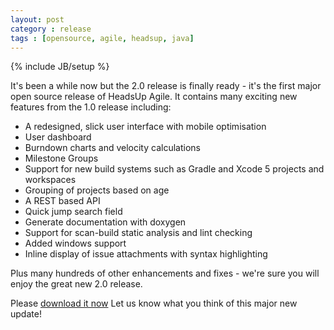 ```yaml
---
layout: post
category : release
tags : [opensource, agile, headsup, java]
---
```

{% include JB/setup %}

It's been a while now but the 2.0 release is finally ready - it's the first major open source release of HeadsUp Agile.
It contains many exciting new features from the 1.0 release including:

* A redesigned, slick user interface with mobile optimisation
* User dashboard
* Burndown charts and velocity calculations
* Milestone Groups
* Support for new build systems such as Gradle and Xcode 5 projects and workspaces
* Grouping of projects based on age
* A REST based API
* Quick jump search field
* Generate documentation with doxygen
* Support for scan-build static analysis and lint checking
* Added windows support
* Inline display of issue attachments with syntax highlighting

Plus many hundreds of other enhancements and fixes - we're sure you will enjoy the great new 2.0 release.

Please [download it now](https://s3-eu-west-1.amazonaws.com/agile-releases/agile-2.0.tar.gz) Let us know what you think of this major new update!


